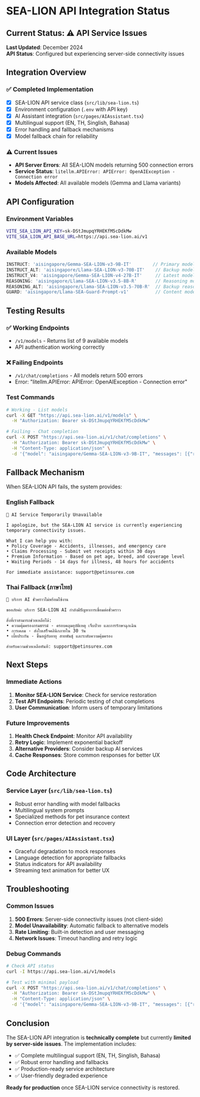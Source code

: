 # SEA-LION API Integration Status

## Current Status: ⚠️ API Service Issues

**Last Updated**: December 2024  
**API Status**: Configured but experiencing server-side connectivity issues

## Integration Overview

### ✅ Completed Implementation
- [x] SEA-LION API service class (`src/lib/sea-lion.ts`)
- [x] Environment configuration (`.env` with API key)
- [x] AI Assistant integration (`src/pages/AIAssistant.tsx`)
- [x] Multilingual support (EN, TH, Singlish, Bahasa)
- [x] Error handling and fallback mechanisms
- [x] Model fallback chain for reliability

### ⚠️ Current Issues
- **API Server Errors**: All SEA-LION models returning 500 connection errors
- **Service Status**: `litellm.APIError: APIError: OpenAIException - Connection error`
- **Models Affected**: All available models (Gemma and Llama variants)

## API Configuration

### Environment Variables
```bash
VITE_SEA_LION_API_KEY=sk-DStJmupqYRHEKfM5cDdkMw
VITE_SEA_LION_API_BASE_URL=https://api.sea-lion.ai/v1
```

### Available Models
```typescript
INSTRUCT: 'aisingapore/Gemma-SEA-LION-v3-9B-IT'        // Primary model
INSTRUCT_ALT: 'aisingapore/Llama-SEA-LION-v3-70B-IT'    // Backup model  
INSTRUCT_V4: 'aisingapore/Gemma-SEA-LION-v4-27B-IT'     // Latest model
REASONING: 'aisingapore/Llama-SEA-LION-v3.5-8B-R'       // Reasoning model
REASONING_ALT: 'aisingapore/Llama-SEA-LION-v3.5-70B-R'  // Backup reasoning
GUARD: 'aisingapore/Llama-SEA-Guard-Prompt-v1'          // Content moderation
```

## Testing Results

### ✅ Working Endpoints
- `/v1/models` - Returns list of 9 available models
- API authentication working correctly

### ❌ Failing Endpoints  
- `/v1/chat/completions` - All models return 500 errors
- Error: "litellm.APIError: APIError: OpenAIException - Connection error"

### Test Commands
```bash
# Working - List models
curl -X GET "https://api.sea-lion.ai/v1/models" \
  -H "Authorization: Bearer sk-DStJmupqYRHEKfM5cDdkMw"

# Failing - Chat completion
curl -X POST "https://api.sea-lion.ai/v1/chat/completions" \
  -H "Authorization: Bearer sk-DStJmupqYRHEKfM5cDdkMw" \
  -H "Content-Type: application/json" \
  -d '{"model": "aisingapore/Gemma-SEA-LION-v3-9B-IT", "messages": [{"role": "user", "content": "Hello"}]}'
```

## Fallback Mechanism

When SEA-LION API fails, the system provides:

### English Fallback
```
🔧 AI Service Temporarily Unavailable

I apologize, but the SEA-LION AI service is currently experiencing temporary connectivity issues.

What I can help you with:
• Policy Coverage - Accidents, illnesses, and emergency care
• Claims Processing - Submit vet receipts within 30 days
• Premium Information - Based on pet age, breed, and coverage level
• Waiting Periods - 14 days for illness, 48 hours for accidents

For immediate assistance: support@petinsurex.com
```

### Thai Fallback (ภาษาไทย)
```
🔧 บริการ AI ชั่วคราวไม่พร้อมใช้งาน

ขออภัยค่ะ บริการ SEA-LION AI กำลังมีปัญหาการเชื่อมต่อชั่วคราว

สิ่งที่เราสามารถช่วยเหลือได้:
• ความคุ้มครองกรมธรรม์ - ครอบคลุมอุบัติเหตุ เจ็บป่วย และการรักษาฉุกเฉิน
• การเคลม - ส่งใบเสร็จคลินิกภายใน 30 วัน
• เบี้ยประกัน - ขึ้นอยู่กับอายุ สายพันธุ์ และระดับความคุ้มครอง

สำหรับความช่วยเหลือทันที: support@petinsurex.com
```

## Next Steps

### Immediate Actions
1. **Monitor SEA-LION Service**: Check for service restoration
2. **Test API Endpoints**: Periodic testing of chat completions
3. **User Communication**: Inform users of temporary limitations

### Future Improvements
1. **Health Check Endpoint**: Monitor API availability
2. **Retry Logic**: Implement exponential backoff
3. **Alternative Providers**: Consider backup AI services
4. **Cache Responses**: Store common responses for better UX

## Code Architecture

### Service Layer (`src/lib/sea-lion.ts`)
- Robust error handling with model fallbacks
- Multilingual system prompts
- Specialized methods for pet insurance context
- Connection error detection and recovery

### UI Layer (`src/pages/AIAssistant.tsx`)
- Graceful degradation to mock responses
- Language detection for appropriate fallbacks
- Status indicators for API availability
- Streaming text animation for better UX

## Troubleshooting

### Common Issues
1. **500 Errors**: Server-side connectivity issues (not client-side)
2. **Model Unavailability**: Automatic fallback to alternative models
3. **Rate Limiting**: Built-in detection and user messaging
4. **Network Issues**: Timeout handling and retry logic

### Debug Commands
```bash
# Check API status
curl -I https://api.sea-lion.ai/v1/models

# Test with minimal payload
curl -X POST "https://api.sea-lion.ai/v1/chat/completions" \
  -H "Authorization: Bearer sk-DStJmupqYRHEKfM5cDdkMw" \
  -H "Content-Type: application/json" \
  -d '{"model": "aisingapore/Gemma-SEA-LION-v3-9B-IT", "messages": [{"role": "user", "content": "Hi"}], "max_tokens": 10}'
```

## Conclusion

The SEA-LION API integration is **technically complete** but currently **limited by server-side issues**. The implementation includes:

- ✅ Complete multilingual support (EN, TH, Singlish, Bahasa)
- ✅ Robust error handling and fallbacks
- ✅ Production-ready service architecture
- ✅ User-friendly degraded experience

**Ready for production** once SEA-LION service connectivity is restored.